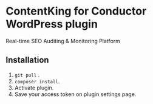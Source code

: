 # ContentKing for Conductor WordPress plugin

Real-time SEO Auditing & Monitoring Platform

## Installation

1. `git pull` .
2. `composer install`.
3. Activate plugin.
4. Save your access token on plugin settings page.
